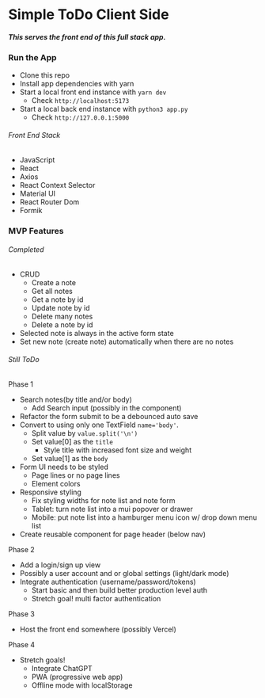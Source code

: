 # Simple ToDo Client Side
##### This serves the front end of this full stack app.

### Run the App
- Clone this repo
- Install app dependencies with yarn
- Start a local front end instance with `yarn dev`
  - Check `http://localhost:5173`
- Start a local back end instance with `python3 app.py`
  - Check `http://127.0.0.1:5000`

###### Front End Stack
- JavaScript
- React
- Axios
- React Context Selector
- Material UI
- React Router Dom
- Formik

### MVP Features
###### Completed
  - CRUD
    - Create a note
    - Get all notes
    - Get a note by id
    - Update note by id
    - Delete many notes
    - Delete a note by id
  - Selected note is always in the active form state
  - Set new note (create note) automatically when there are no notes
###### Still ToDo
  Phase 1
  - Search notes(by title and/or body)
    - Add Search input (possibly in the <ListHeader /> component)
  - Refactor the form submit to be a debounced auto save
  - Convert to using only one TextField `name='body'`.
    - Split value by `value.split('\n')`
    - Set value[0] as the `title`
      - Style title with increased font size and weight
    - Set value[1] as the `body`
  - Form UI needs to be styled
    - Page lines or no page lines
    - Element colors
  - Responsive styling
    - Fix styling widths for note list and note form
    - Tablet: turn note list into a mui popover or drawer
    - Mobile: put note list into a hamburger menu icon w/ drop down menu list
  - Create reusable component for page header (below nav)
  
  Phase 2
  - Add a login/sign up view
  - Possibly a user account and or global settings (light/dark mode)
  - Integrate authentication (username/password/tokens)
    - Start basic and then build better production level auth
    - Stretch goal! multi factor authentication

  Phase 3
  - Host the front end somewhere (possibly Vercel)

  Phase 4
  - Stretch goals!
    - Integrate ChatGPT
    - PWA (progressive web app)
    - Offline mode with localStorage